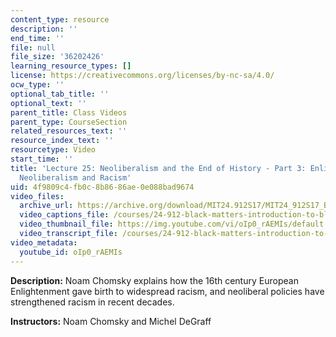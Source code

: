 ```yaml
---
content_type: resource
description: ''
end_time: ''
file: null
file_size: '36202426'
learning_resource_types: []
license: https://creativecommons.org/licenses/by-nc-sa/4.0/
ocw_type: ''
optional_tab_title: ''
optional_text: ''
parent_title: Class Videos
parent_type: CourseSection
related_resources_text: ''
resource_index_text: ''
resourcetype: Video
start_time: ''
title: 'Lecture 25: Neoliberalism and the End of History - Part 3: Enlightenment,
  Neoliberalism and Racism'
uid: 4f9809c4-fb0c-8b86-86ae-0e088bad9674
video_files:
  archive_url: https://archive.org/download/MIT24.912S17/MIT24_912S17_Black_Matters_Chomsky_Part_3_300k.mp4
  video_captions_file: /courses/24-912-black-matters-introduction-to-black-studies-spring-2017/5db959dd95395baba73749464d62f1d3_oIp0_rAEMIs.vtt
  video_thumbnail_file: https://img.youtube.com/vi/oIp0_rAEMIs/default.jpg
  video_transcript_file: /courses/24-912-black-matters-introduction-to-black-studies-spring-2017/bbf3c718f71be06dc52a2b0002a3420c_oIp0_rAEMIs.pdf
video_metadata:
  youtube_id: oIp0_rAEMIs
---
```


**Description:** Noam Chomsky explains how the 16th century European Enlightenment gave birth to widespread racism, and neoliberal policies have strengthened racism in recent decades.

**Instructors:** Noam Chomsky and Michel DeGraff

